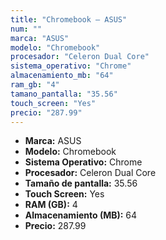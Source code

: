 ```yaml
---
title: "Chromebook — ASUS"
num: ""
marca: "ASUS"
modelo: "Chromebook"
procesador: "Celeron Dual Core"
sistema_operativo: "Chrome"
almacenamiento_mb: "64"
ram_gb: "4"
tamano_pantalla: "35.56"
touch_screen: "Yes"
precio: "287.99"
---
```

<ul>
<li><strong>Marca:</strong> ASUS</li>
<li><strong>Modelo:</strong> Chromebook</li>
<li><strong>Sistema Operativo:</strong> Chrome</li>
<li><strong>Procesador:</strong> Celeron Dual Core </li>
<li><strong>Tamaño de pantalla:</strong> 35.56</li>
<li><strong>Touch Screen:</strong> Yes</li>
<li><strong>RAM (GB):</strong> 4</li>
<li><strong>Almacenamiento (MB):</strong> 64</li>
<li><strong>Precio:</strong> 287.99</li>
</ul>